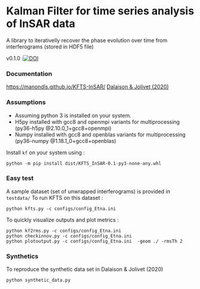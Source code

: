 # Kalman Filter for time series analysis of InSAR data

A library to iterativelly recover the phase evolution over time from interferograms 
(stored in HDF5 file)


v0.1.0 :[![DOI](https://zenodo.org/badge/DOI/10.5281/zenodo.3816783.svg)](https://doi.org/10.5281/zenodo.3816783)

### Documentation

https://manondls.github.io/KFTS-InSAR/
[Dalaison & Jolivet (2020)](https://doi.org/10.1029/2019JB019150)

### Assumptions

+ Assuming python 3 is installed on your system.
+ H5py installed with gcc8 and openmpi variants for multiprocessing (py36-h5py @2.10.0_1+gcc8+openmpi)
+ Numpy installed with gcc8 and openblas variants for multiprocessing (py36-numpy @1.18.1_0+gcc8+openblas)

Install `kf` on your system using : 

```
python -m pip install dist/KFTS_InSAR-0.1-py3-none-any.whl
```

### Easy test

A sample dataset (set of unwrapped interferograms) is provided in  `testdata/`
To run KFTS on this dataset : 
```
python kfts.py -c configs/config_Etna.ini 
```

To quickly visualize outputs and plot metrics :
```
python kf2rms.py -c configs/config_Etna.ini 
python checkinnov.py -c configs/config_Etna.ini 
python plotoutput.py -c configs/config_Etna.ini  -geom ./ -rmsTh 2
```
### Synthetics 

To reproduce the synthetic data set in Dalaison & Jolivet (2020)
```
python synthetic_data.py
```
